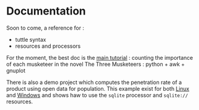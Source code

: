 # Documentation

Soon to come, a reference for :
- tuttle syntax
- resources and processors

For the moment, the best doc is the [main tutorial](tutorial_musketeers/tutorial.md) : counting the importance of each musketeer in the novel
The Three Musketeers : python + awk + gnuplot

There is also a demo project which computes the penetration rate of a product using open data for population. This
example exist for both [Linux](exemples/sales_linux) and [Windows](exemples/sales_windows) and shows haw to use the `sqlite` processor
and `sqlite://` resources.


